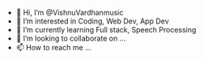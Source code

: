 - 👋 Hi, I’m @VishnuVardhanmusic
- 👀 I’m interested in Coding, Web Dev, App Dev
- 🌱 I’m currently learning Full stack, Speech Processing
- 💞️ I’m looking to collaborate on ...
- 📫 How to reach me ...

<!---
VishnuVardhanmusic/VishnuVardhanmusic is a ✨ special ✨ repository because its `README.md` (this file) appears on your GitHub profile.
You can click the Preview link to take a look at your changes.
--->
